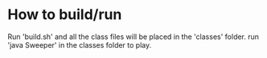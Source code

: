 # How to build/run
Run 'build.sh' and all the class files will be placed in the 'classes' folder.
run 'java Sweeper' in the classes folder to play.

